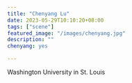 ```yaml
---
title: "Chenyang Lu"
date: 2023-05-29T10:10:20+08:00
tags: ["scene"]
featured_image: "/images/chenyang.jpg"
description: ""
chenyang: yes

---
```


Washington University in St. Louis
